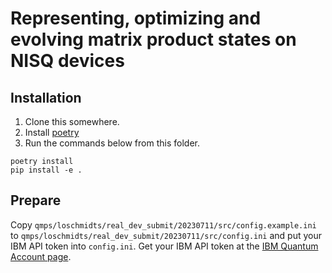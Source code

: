 # Representing, optimizing and evolving matrix product states on NISQ devices

## Installation

1. Clone this somewhere.
2. Install [poetry](https://python-poetry.org/docs/#installation)
3. Run the commands below from this folder.

```
poetry install
pip install -e .
```

## Prepare

Copy `qmps/loschmidts/real_dev_submit/20230711/src/config.example.ini` to `qmps/loschmidts/real_dev_submit/20230711/src/config.ini` and put your IBM API token into `config.ini`. Get your IBM API token at the [IBM Quantum Account page](https://quantum-computing.ibm.com/account).
